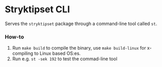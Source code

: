 # Stryktipset CLI

Serves the `stryktipset` package through a command-line tool called `st`.

### How-to

1. Run `make build` to compile the binary, use `make build-linux` for x-compiling to Linux based OS:es.
2. Run e.g. `st -sek 192` to test the commad-line tool